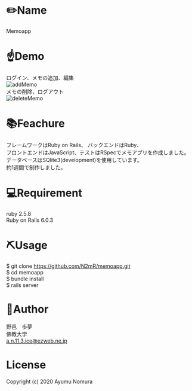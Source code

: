 # ✏️Name<br>
  
  Memoapp<br>
  
# ☝️Demo<br>
  ログイン、メモの追加、編集<br>
  ![addMemo](https://user-images.githubusercontent.com/65766343/104488837-457aae00-5612-11eb-86e7-fe845659b220.gif)<br>
  メモの削除、ログアウト<br>
  ![deleteMemo](https://user-images.githubusercontent.com/65766343/104489245-bf129c00-5612-11eb-8960-f8636a3aa675.gif)<br>
  
# 📚Feachure<br>
  
  フレームワークはRuby on Rails、 バックエンドはRuby、<br>
  フロントエンドはJavaScript、テストはRSpecでメモアプリを作成しました。<br>
  データベースはSQlite3(development)を使用しています。<br>
  約1週間で制作しました。<br>
  
# 💻Requirement<br>

  ruby 2.5.8<br>
  Ruby on Rails 6.0.3<br>
  
# ⛏Usage<br>
    
  $ git clone https://github.com/N2mR/memoapp.git<br>
  $ cd memoapp<br>
  $ bundle install<br>
  $ rails server<br>
  
# 💁‍Author<br>
  野邑　歩夢<br>
  佛教大学<br>
  a.n.11.3.ice@ezweb.ne.jp<br>

# License<br>
  Copyright (c) 2020 Ayumu Nomura<br>
